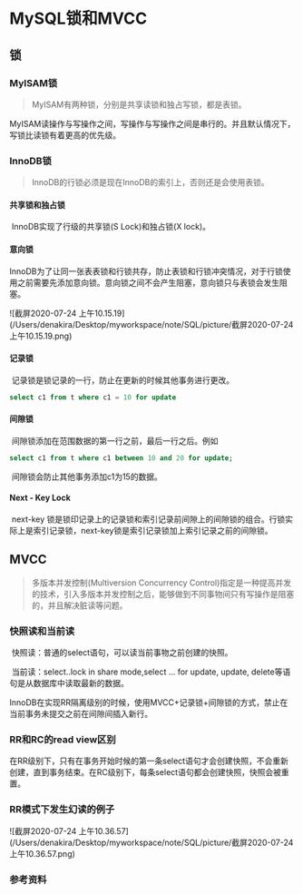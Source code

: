 # MySQL锁和MVCC

## 锁

### MyISAM锁

> MyISAM有两种锁，分别是共享读锁和独占写锁，都是表锁。

​		MyISAM读操作与写操作之间，写操作与写操作之间是串行的。并且默认情况下，写锁比读锁有着更高的优先级。

### InnoDB锁

> InnoDB的行锁必须是现在InnoDB的索引上，否则还是会使用表锁。

#### 共享锁和独占锁

​		InnoDB实现了行级的共享锁(S Lock)和独占锁(X lock)。

#### 意向锁

​		InnoDB为了让同一张表表锁和行锁共存，防止表锁和行锁冲突情况，对于行锁使用之前需要先添加意向锁。意向锁之间不会产生阻塞，意向锁只与表锁会发生阻塞。

![截屏2020-07-24 上午10.15.19](/Users/denakira/Desktop/myworkspace/note/SQL/picture/截屏2020-07-24 上午10.15.19.png)

#### 记录锁

​		记录锁是锁记录的一行，防止在更新的时候其他事务进行更改。

```sql
select c1 from t where c1 = 10 for update
```

#### 间隙锁	

​		间隙锁添加在范围数据的第一行之前，最后一行之后。例如	

```sql
select c1 from t where c1 between 10 and 20 for update;
```

​		间隙锁会防止其他事务添加c1为15的数据。

#### Next - Key Lock

​		next-key 锁是锁印记录上的记录锁和索引记录前间隙上的间隙锁的组合。行锁实际上是索引记录锁，next-key锁是索引记录锁加上索引记录之前的间隙锁。

## MVCC

> 多版本并发控制(Multiversion Concurrency Control)指定是一种提高并发的技术，引入多版本并发控制之后，能够做到不同事物间只有写操作是阻塞的，并且解决脏读等问题。

### 快照读和当前读

​		快照读：普通的select语句，可以读当前事物之前创建的快照。

​		当前读：select..lock in share mode,select ... for update, update, delete等语句是从数据库中读取最新的数据。

​		InnoDB在实现RR隔离级别的时候，使用MVCC+记录锁+间隙锁的方式，禁止在当前事务未提交之前在间隙间插入新行。

### RR和RC的read view区别

​		在RR级别下，只有在事务开始时候的第一条select语句才会创建快照，不会重新创建，直到事务结束。在RC级别下，每条select语句都会创建快照，快照会被重置。

### RR模式下发生幻读的例子

![截屏2020-07-24 上午10.36.57](/Users/denakira/Desktop/myworkspace/note/SQL/picture/截屏2020-07-24 上午10.36.57.png)

### 参考资料

[ 参考资料 ]: https://blog.csdn.net/Waves___/article/details/105295060
[参考资料]:https://zhuanlan.zhihu.com/p/29150809

